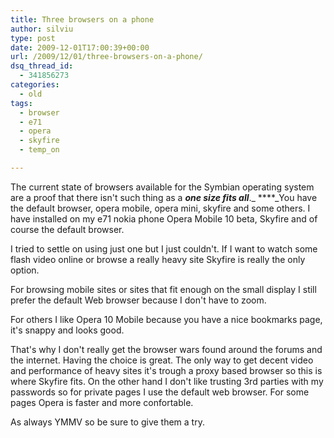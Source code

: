 ```yaml
---
title: Three browsers on a phone
author: silviu
type: post
date: 2009-12-01T17:00:39+00:00
url: /2009/12/01/three-browsers-on-a-phone/
dsq_thread_id:
  - 341856273
categories:
  - old
tags:
  - browser
  - e71
  - opera
  - skyfire
  - temp_on

---
```

The current state of browsers available for the Symbian operating system are a proof that there isn't such thing as a _**one size fits all**_._ ****_You have the default browser, opera mobile, opera mini, skyfire and some others. I have installed on my e71 nokia phone Opera Mobile 10 beta, Skyfire and of course the default browser.

I tried to settle on using just one but I just couldn't. If I want to watch some flash video online or browse a really heavy site Skyfire is really the only option.

For browsing mobile sites or sites that fit enough on the small display I still prefer the default Web browser because I don't have to zoom.

For others I like Opera 10 Mobile because you have a nice bookmarks page, it's snappy and looks good.

That's why I don't really get the browser wars found around the forums and the internet. Having the choice is great. The only way to get decent video and performance of heavy sites it's trough a proxy based browser so this is where Skyfire fits. On the other hand I don't like trusting 3rd parties with my passwords so for private pages I use the default web browser. For some pages Opera is faster and more confortable.

As always YMMV so be sure to give them a try.